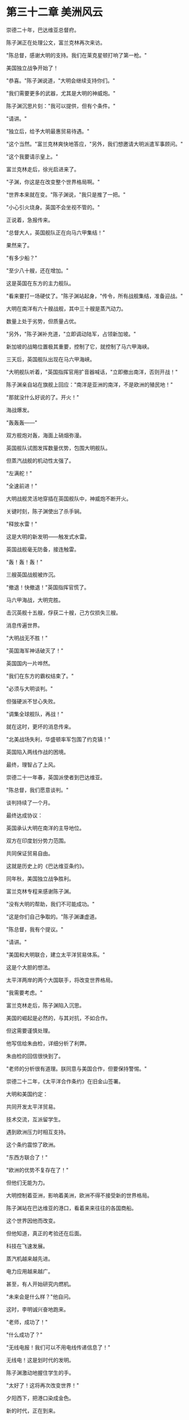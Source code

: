 # 第三十二章 美洲风云

崇德二十年，巴达维亚总督府。

陈子渊正在处理公文，富兰克林再次来访。

"陈总督，感谢大明的支持。我们在莱克星顿打响了第一枪。"

美国独立战争开始了！

"恭喜。"陈子渊说道，"大明会继续支持你们。"

"我们需要更多的武器，尤其是大明的神威炮。"

陈子渊沉思片刻："我可以提供，但有个条件。"

"请讲。"

"独立后，给予大明最惠贸易待遇。"

"这个当然。"富兰克林爽快地答应，"另外，我们想邀请大明派遣军事顾问。"

"这个我要请示皇上。"

富兰克林走后，徐光启进来了。

"子渊，你这是在改变整个世界格局啊。"

"世界本来就在变。"陈子渊说，"我只是推了一把。"

"小心引火烧身。英国不会坐视不管的。"

正说着，急报传来。

"总督大人，英国舰队正在向马六甲集结！"

果然来了。

"有多少船？"

"至少八十艘，还在增加。"

这是英国在东方的主力舰队。

"看来要打一场硬仗了。"陈子渊站起身，"传令，所有战舰集结，准备迎战。"

大明在南洋有六十艘战舰，其中三十艘是蒸汽动力。

数量上处于劣势，但质量占优。

"另外，"陈子渊补充道，"立即调动陆军，占领新加坡。"

新加坡的战略位置极其重要，控制了它，就控制了马六甲海峡。

三天后，英国舰队出现在马六甲海峡。

"大明舰队听着，"英国指挥官用扩音器喊话，"立即撤出南洋，否则开战！"

陈子渊亲自站在旗舰上回应："南洋是亚洲的南洋，不是欧洲的殖民地！"

"那就没什么好说的了。开火！"

海战爆发。

"轰轰轰——"

双方舰炮对轰，海面上硝烟弥漫。

英国舰队试图发挥数量优势，包围大明舰队。

但蒸汽战舰的机动性太强了。

"左满舵！"

"全速前进！"

大明战舰灵活地穿插在英国舰队中，神威炮不断开火。

关键时刻，陈子渊使出了杀手锏。

"释放水雷！"

这是大明的新发明——触发式水雷。

英国战舰毫无防备，接连触雷。

"轰！轰！轰！"

三艘英国战舰被炸沉。

"撤退！快撤退！"英国指挥官慌了。

马六甲海战，大明完胜。

击沉英舰十五艘，俘获二十艘，己方仅损失三艘。

消息传遍世界。

"大明战无不胜！"

"英国海军神话破灭了！"

英国国内一片哗然。

"我们在东方的霸权结束了。"

"必须与大明谈判。"

但强硬派不甘心失败。

"调集全球舰队，再战！"

就在这时，更坏的消息传来。

"北美战场失利，华盛顿率军包围了约克镇！"

英国陷入两线作战的困境。

最终，理智占了上风。

崇德二十一年春，英国派使者到巴达维亚。

"陈总督，我们愿意谈判。"

谈判持续了一个月。

最终达成协议：

英国承认大明在南洋的主导地位。

双方在印度划分势力范围。

共同保证贸易自由。

这就是历史上的《巴达维亚条约》。

同年秋，美国独立战争胜利。

富兰克林专程来感谢陈子渊。

"没有大明的帮助，我们不可能成功。"

"这是你们自己争取的。"陈子渊谦虚道。

"陈总督，我有个提议。"

"请讲。"

"美国和大明联合，建立太平洋贸易体系。"

这是个大胆的想法。

太平洋两岸的两个大国联手，将改变世界格局。

"我需要考虑。"

富兰克林走后，陈子渊陷入沉思。

美国的崛起是必然的，与其对抗，不如合作。

但这需要谨慎处理。

他写信给朱由检，详细分析了利弊。

朱由检的回信很快到了。

"老师的分析很有道理。朕同意与美国合作，但要保持警惕。"

崇德二十二年，《太平洋合作条约》在旧金山签署。

大明和美国约定：

共同开发太平洋贸易。

技术交流，互派留学生。

遇到欧洲压力时相互支持。

这个条约震惊了欧洲。

"东西方联合了！"

"欧洲的优势不复存在了！"

但他们无能为力。

大明控制着亚洲，影响着美洲，欧洲不得不接受新的世界格局。

陈子渊站在巴达维亚的港口，看着来来往往的各国商船。

这个世界因他而改变。

但他知道，真正的考验还在后面。

科技在飞速发展。

蒸汽机越来越先进。

电力应用越来越广。

甚至，有人开始研究内燃机。

"未来会是什么样？"他自问。

这时，李明诚兴奋地跑来。

"老师，成功了！"

"什么成功了？"

"无线电报！我们可以不用电线传递信息了！"

无线电！这是划时代的发明。

陈子渊激动地握住学生的手。

"太好了！这将再次改变世界！"

夕阳西下，把港口染成金色。

新的时代，正在到来。